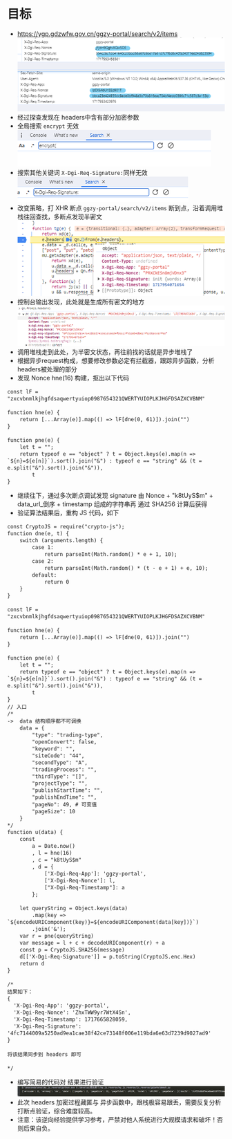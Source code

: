 # 目标
- https://ygp.gdzwfw.gov.cn/ggzy-portal/search/v2/items
![img.png](img.png)
- 经过探查发现在 headers中含有部分加密参数
- 全局搜索 `encrypt` 无效
![img_1.png](img_1.png)
- 搜索其他关键词 `X-Dgi-Req-Signature:`同样无效
![img_2.png](img_2.png)
- 改变策略，打 XHR 断点 `ggzy-portal/search/v2/items`
断到点，沿着调用堆栈往回查找，多断点发现半密文
![img_4.png](img_4.png)
- 控制台输出发现，此处就是生成所有密文的地方
![img_3.png](img_3.png)
- 调用堆栈走到此处，为半密文状态，再往前找的话就是异步堆栈了
- 根据异步request构成，想要修改参数必定有拦截器，跟踪异步函数，分析headers被处理的部分
- 发现 Nonce hne(16) 构建，抠出以下代码
~~~
const lF = "zxcvbnmlkjhgfdsaqwertyuiop0987654321QWERTYUIOPLKJHGFDSAZXCVBNM"

function hne(e) {
    return [...Array(e)].map(() => lF[dne(0, 61)]).join("")
}

function pne(e) {
    let t = "";
    return typeof e == "object" ? t = Object.keys(e).map(n => `${n}=${e[n]}`).sort().join("&") : typeof e == "string" && (t = e.split("&").sort().join("&")),
        t
}
~~~
- 继续往下，通过多次断点调试发现 signature 由 Nonce + "k8tUyS$m" + data_url_倒序 + timestamp 组成的字符串再 通过 SHA256 计算后获得
- 验证算法结果后，重构 JS 代码，如下
~~~
const CryptoJS = require("crypto-js");
function dne(e, t) {
    switch (arguments.length) {
        case 1:
            return parseInt(Math.random() * e + 1, 10);
        case 2:
            return parseInt(Math.random() * (t - e + 1) + e, 10);
        default:
            return 0
    }
}

const lF = "zxcvbnmlkjhgfdsaqwertyuiop0987654321QWERTYUIOPLKJHGFDSAZXCVBNM"

function hne(e) {
    return [...Array(e)].map(() => lF[dne(0, 61)]).join("")
}

function pne(e) {
    let t = "";
    return typeof e == "object" ? t = Object.keys(e).map(n => `${n}=${e[n]}`).sort().join("&") : typeof e == "string" && (t = e.split("&").sort().join("&")),
        t
}
// 入口
/*
->  data 结构顺序都不可调换
    data = {
        "type": "trading-type",
        "openConvert": false,
        "keyword": "",
        "siteCode": "44",
        "secondType": "A",
        "tradingProcess": "",
        "thirdType": "[]",
        "projectType": "",
        "publishStartTime": "",
        "publishEndTime": "",
        "pageNo": 49, # 可变值
        "pageSize": 10
    }
*/
function u(data) {
    const
        a = Date.now()
        , l = hne(16)
        , c = "k8tUyS$m"
        , d = {
            ['X-Dgi-Req-App']: 'ggzy-portal',
            ['X-Dgi-Req-Nonce']: l,
            ["X-Dgi-Req-Timestamp"]: a
        };
 
    let queryString = Object.keys(data)
        .map(key => `${encodeURIComponent(key)}=${encodeURIComponent(data[key])}`)
        .join('&');
    var r = pne(queryString)
    var message = l + c + decodeURIComponent(r) + a
    const p = CryptoJS.SHA256(message)
    d[['X-Dgi-Req-Signature']] = p.toString(CryptoJS.enc.Hex)
    return d
}

/*
结果如下：
{
  'X-Dgi-Req-App': 'ggzy-portal',
  'X-Dgi-Req-Nonce': 'ZhxTWW9yr7WtX4Sn',
  'X-Dgi-Req-Timestamp': 1717665828059,
  'X-Dgi-Req-Signature': '4fc7144009a5250ad9ea1cae38f42ce73148f006e119bda6e63d7239d9027ad9'
} 

将该结果同步到 headers 即可 

*/
~~~
- 编写简易的代码对 结果进行验证
![img_5.png](img_5.png)
- 此次 headers 加密过程藏匿与 异步函数中，跟栈极容易跟丢，需要反复分析打断点验证，综合难度较高。
- 注意：该逆向经验提供学习参考，严禁对他人系统进行大规模请求和破坏！否则后果自负。